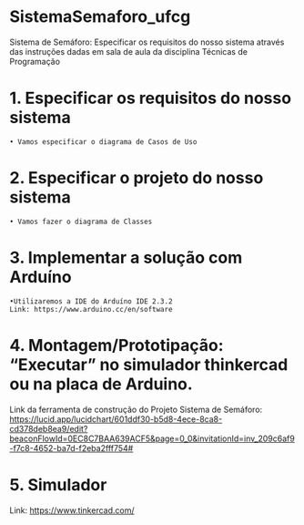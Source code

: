 # SistemaSemaforo_ufcg
Sistema de Semáforo: Especificar os requisitos do nosso sistema através das instruções dadas em sala de aula da disciplina Técnicas de Programação 

# 1. Especificar os requisitos do nosso sistema
    • Vamos especificar o diagrama de Casos de Uso
    
# 2. Especificar o projeto do nosso sistema
    • Vamos fazer o diagrama de Classes
    
# 3. Implementar a solução com Arduíno
    •Utilizaremos a IDE do Arduíno IDE 2.3.2
    Link: https://www.arduino.cc/en/software
    
# 4. Montagem/Prototipação: “Executar” no simulador thinkercad ou na placa de Arduino.

Link da ferramenta de construção do Projeto Sistema de Semáforo: 
https://lucid.app/lucidchart/601ddf30-b5d8-4ece-8ca8-cd378deb8ea9/edit?beaconFlowId=0EC8C7BAA639ACF5&page=0_0&invitationId=inv_209c6af9-f7c8-4652-ba7d-f2eba2fff754#

# 5. Simulador

Link: https://www.tinkercad.com/

